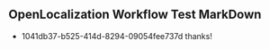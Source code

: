 ## OpenLocalization Workflow Test MarkDown
* 1041db37-b525-414d-8294-09054fee737d thanks!

<!--HONumber=Aug16_HO4-->



